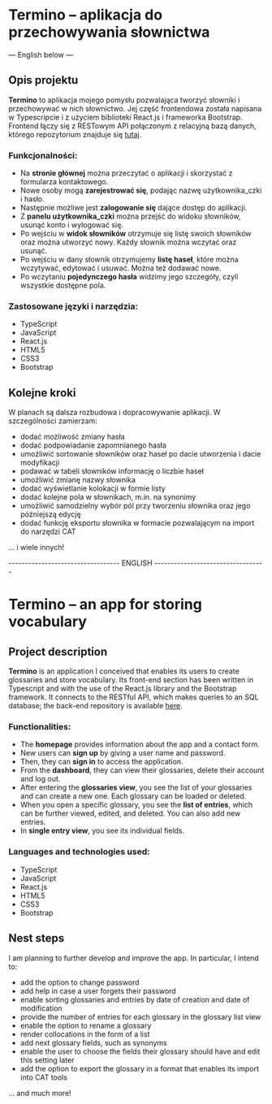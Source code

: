 # Termino – aplikacja do przechowywania słownictwa

— English below —

## Opis projektu

<strong>Termino</strong> to aplikacja mojego pomysłu pozwalająca tworzyć słowniki i przechowywać w nich słownictwo. Jej część frontendowa została napisana w Typescripcie i z użyciem biblioteki React.js i frameworka Bootstrap. Frontend łączy się z RESTowym API połączonym z relacyjną bazą danych, którego repozytorium znajduje się <a href="https://github.com/WeronikaSzemi/TerminoBack">tutaj</a>.

### Funkcjonalności:
<ul>
  <li>Na <strong>stronie głównej</strong> można przeczytać o aplikacji i skorzystać z formularza kontaktowego.</li>
  <li>Nowe osoby mogą <strong>zarejestrować się</strong>, podając nazwę użytkownika_czki i hasło.</li>
  <li>Następnie możliwe jest <strong>zalogowanie się</strong> dające dostęp do aplikacji.</li>
  <li>Z <strong>panelu użytkownika_czki</strong> można przejść do widoku słowników, usunąć konto i wylogować się.</li>
  <li>Po wejściu w <strong>widok słowników</strong> otrzymuje się listę swoich słowników oraz można utworzyć nowy. Każdy słownik można wczytać oraz usunąć.</li>
  <li>Po wejściu w dany słownik otrzymujemy <strong>listę haseł</strong>, które można wczytywać, edytować i usuwać. Można też dodawać nowe.</li>
  <li>Po wczytaniu <strong>pojedynczego hasła</strong> widzimy jego szczegóły, czyli wszystkie dostępne pola.</li>
</ul>

### Zastosowane języki i narzędzia:
<ul>
  <li>TypeScript</li>
  <li>JavaScript</li>
  <li>React.js</li>
  <li>HTML5</li>
  <li>CSS3</li>
  <li>Bootstrap</li>
</ul>

## Kolejne kroki

W planach są dalsza rozbudowa i dopracowywanie aplikacji. W szczególności zamierzam:
<ul>
  <li>dodać możliwość zmiany hasła</li>
  <li>dodać podpowiadanie zapomnianego hasła</li>
  <li>umożliwić sortowanie słowników oraz haseł po dacie utworzenia i dacie modyfikacji</li>
  <li>podawać w tabeli słowników informację o liczbie haseł</li>
  <li>umożliwić zmianę nazwy słownika</li>
  <li>dodać wyświetlanie kolokacji w formie listy</li>
  <li>dodać kolejne pola w słownikach, m.in. na synonimy</li>
  <li>umożliwić samodzielny wybór pól przy tworzeniu słownika oraz jego późniejszą edycję</li>
  <li>dodać funkcję eksportu słownika w formacie pozwalającym na import do narzędzi CAT</li>
</ul>
… i wiele innych!


---------------------------------- ENGLISH ----------------------------------

# Termino – an app for storing vocabulary

## Project description

<strong>Termino</strong> is an application I conceived that enables its users to create glossaries and store vocabulary. Its front-end section has been written in Typescript and with the use of the React.js library and the Bootstrap framework. It connects to the RESTful API, which makes queries to an SQL database; the back-end repository is available <a href="https://github.com/WeronikaSzemi/TerminoBack">here</a>.

### Functionalities:
<ul>
  <li>The <strong>homepage</strong> provides information about the app and a contact form.</li>
  <li>New users can <strong>sign up</strong> by giving a user name and password.</li>
  <li>Then, they can <strong>sign in</strong> to access the application.</li>
  <li>From the <strong>dashboard</strong>, they can view their glossaries, delete their account and log out.</li>
  <li>After entering the <strong>glossaries view</strong>, you see the list of your glossaries and can create a new one. Each glossary can be loaded or deleted.</li>
  <li>When you open a specific glossary, you see the <strong>list of entries</strong>, which can be further viewed, edited, and deleted. You can also add new entries.</li>
  <li>In <strong>single entry view</strong>, you see its individual fields.</li>
</ul>

### Languages and technologies used:
<ul>
  <li>TypeScript</li>
  <li>JavaScript</li>
  <li>React.js</li>
  <li>HTML5</li>
  <li>CSS3</li>
  <li>Bootstrap</li>
</ul>

## Nest steps

I am planning to further develop and improve the app. In particular, I intend to:
<ul>
  <li>add the option to change password</li>
  <li>add help in case a user forgets their password</li>
  <li>enable sorting glossaries and entries by date of creation and date of modification</li>
  <li>provide the number of entries for each glossary in the glossary list view</li>
  <li>enable the option to rename a glossary</li>
  <li>render collocations in the form of a list</li>
  <li>add next glossary fields, such as synonyms</li>
  <li>enable the user to choose the fields their glossary should have and edit this setting later</li>
  <li>add the option to export the glossary in a format that enables its import into CAT tools</li>
</ul>
… and much more!
